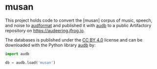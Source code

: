 # musan

This project holds code
to convert the [musan] corpus of music, speech, and noise
to [audformat]
and published it with [audb]
to a public Artifactory
repository on https://audeering.jfrog.io.

The databases is published under the [CC BY 4.0] license
and can be downloaded with the Python library [audb] by:

```python
import audb

db = audb.load('musan')
```

[CC BY 4.0]: https://creativecommons.org/licenses/by/4.0/
[emodb]: https://www.openslr.org/17/
[audb]: https://github.com/audeering/audb/
[audformat]: https://github.com/audeering/audformat/
